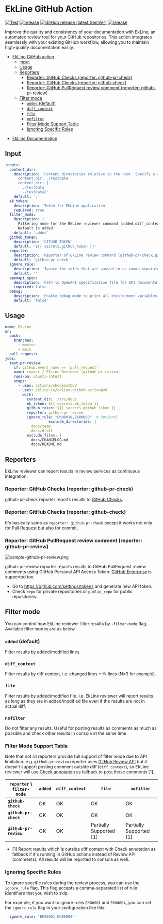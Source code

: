 # EkLine GitHub Action

[![Test](https://github.com/ekline-io/ekline-github-action/workflows/Test/badge.svg)](https://github.com/ekline-io/ekline-github-action/actions?query=workflow%3ATest)
[![release](https://github.com/ekline-io/ekline-github-action/workflows/release/badge.svg)](https://github.com/ekline-io/ekline-github-action/actions?query=workflow%3Arelease)
[![GitHub release (latest SemVer)](https://img.shields.io/github/v/release/ekline-io/ekline-github-action?logo=github&sort=semver)](https://github.com/ekline-io/ekline-github-action/releases)
[![release](https://ghcr-badge.egpl.dev/ekline-io/ekline-ci-cd/latest_tag?label=Docker%20version%20ekline_ci_cd)](https://github.com/ekline-io/ekline-cli/pkgs/container/ekline-cli)

Improve the quality and consistency of your documentation with EkLine, an automated review tool for your GitHub repositories. This action integrates seamlessly with your existing GitHub workflow, allowing you to maintain high-quality documentation easily.


<!-- TOC -->
* [EkLine GitHub action](#ekline-github-action)
  * [Input](#input)
  * [Usage](#usage)
  * [Reporters](#reporters)
    * [Reporter: GitHub Checks (reporter: github-pr-check)](#reporter--github-checks--reporter--github-pr-check-)
    * [Reporter: GitHub Checks (reporter: github-check)](#reporter--github-checks--reporter--github-check-)
    * [Reporter: GitHub PullRequest review comment (reporter: github-pr-review)](#reporter--github-pullrequest-review-comment--reporter--github-pr-review-)
  * [Filter mode](#filter-mode)
    * [`added` (default)](#added--default-)
    * [`diff_context`](#diffcontext)
    * [`file`](#file)
    * [`nofilter`](#nofilter)
    * [Filter Mode Support Table](#filter-mode-support-table)
    * [Ignoring Specific Rules](#ignoring-specific-rules)
<!-- TOC -->
* [EkLine Documentation](https://ekline.notion.site/EkLine-Documentation-820e545d76214d9d9cb2cbf627c19613)

## Input

```yaml
inputs:
  content_dir:
    description: 'Content directories relative to the root. Specify a single path or multiple paths (one per line). Example:
      content_dir: ./testData
      content_dir: |
        ./testData
        ./testData2'
    default: '.'
  ek_token:
    description: 'Token for EkLine application'
    required: true
  filter_mode:
    description: |
      Filtering mode for the EkLine reviewer command [added,diff_context,file,nofilter].
      Default is added.
    default: 'added'
  github_token:
    description: 'GITHUB_TOKEN'
    default: '${{ secrets.github_token }}'
  reporter:
    description: 'Reporter of EkLine review command [github-pr-check,github-check,github-pr-review].'
    default: 'github-pr-check'
  ignore_rule:
    description: 'Ignore the rules that are passed in as comma-separated values (eg: EK00001,EK00004). Use this flag to skip specific rules during the review process.'
    default: ''
  openapi_spec:
    description: 'Path to OpenAPI specification file for API documentation validation'
    required: false
  debug:
    description: 'Enable debug mode to print all environment variables starting with INPUT_ when set to true.'
    default: 'false'
```

## Usage

```yaml
name: EkLine
on:
  push:
    branches:
      - master
      - main
  pull_request:
jobs:
  test-pr-review:
    if: github.event_name == 'pull_request'
    name: runner / EkLine Reviewer (github-pr-review)
    runs-on: ubuntu-latest
    steps:
      - uses: actions/checkout@v3
      - uses: ekline-io/ekline-github-action@v6
        with:
          content_dir: ./src/docs
          ek_token: ${{ secrets.ek_token }}
          github_token: ${{ secrets.github_token }}
          reporter: github-pr-review
          ignore_rule: "EK00010,EK00003"  # Optional
                    exclude_directories: |
            docs/temp
            docs/draft
          exclude_files: |
            docs/CHANGELOG.md
            docs/README.md
```

## Reporters

EkLine reviewer can report results in review services as
continuous integration.

### Reporter: GitHub Checks (reporter: github-pr-check)

github-pr-check reporter reports results to [GitHub Checks](https://help.github.com/articles/about-status-checks/).

### Reporter: GitHub Checks (reporter: github-check)

It's basically same as `reporter: github-pr-check` except it works not only for
Pull Request but also for commit.

### Reporter: GitHub PullRequest review comment (reporter: github-pr-review)

![sample-github-pr-review.png](./image/sample-github-pr-review.png)

github-pr-review reporter reports results to GitHub PullRequest review comments
using GitHub Personal API Access Token.
[GitHub Enterprise](https://enterprise.github.com/home) is supported too.

- Go to https://github.com/settings/tokens and generate new API token.
- Check `repo` for private repositories or `public_repo` for public repositories.


## Filter mode
You can control how EkLine reviewer filter results by `-filter-mode` flag.
Available filter modes are as below.

### `added` (default)
Filter results by added/modified lines.
### `diff_context`
Filter results by diff context. i.e. changed lines +-N lines (N=3 for example).
### `file`
Filter results by added/modified file. i.e. EkLine reviewer will report results as long as they are in added/modified file even if the results are not in actual diff.
### `nofilter`
Do not filter any results. Useful for posting results as comments as much as possible and check other results in console at the same time.

### Filter Mode Support Table
Note that not all reporters provide full support of filter mode due to API limitation.
e.g. `github-pr-review` reporter uses [GitHub Review
API](https://developer.github.com/v3/pulls/reviews/) but it doesn't support posting comment outside diff (`diff_context`),
so EkLine reviewer will use [Check annotation](https://developer.github.com/v3/checks/runs/) as fallback to post those comments [1].

| `reporter` \ `filter-mode` | `added` | `diff_context` | `file`                  | `nofilter` |
| -------------------------- | ------- | -------------- | ----------------------- | ---------- |
| **`github-check`**         | OK      | OK             | OK                      | OK |
| **`github-pr-check`**      | OK      | OK             | OK                      | OK |
| **`github-pr-review`**     | OK      | OK             | Partially Supported [1] | Partially Supported [1] |

- [1] Report results which is outside diff context with Check annotation as fallback if it's running in GitHub actions instead of Review API (comments). All results will be reported to console as well.

### Ignoring Specific Rules

To ignore specific rules during the review process, you can use the `ignore_rule` flag. This flag accepts a comma-separated list of rule identifiers that you wish to skip.

For example, if you want to ignore rules `EK00001` and `EK00004`, you can set the `ignore_rule` flag in your configuration like this:
```yaml
  ignore_rule: "EK00001,EK00004"